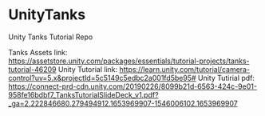# UnityTanks

Unity Tanks Tutorial Repo

Tanks Assets link: https://assetstore.unity.com/packages/essentials/tutorial-projects/tanks-tutorial-46209
Unity Tutorial link: https://learn.unity.com/tutorial/camera-control?uv=5.x&projectId=5c5149c5edbc2a001fd5be95#
Unity Tutirial pdf: https://connect-prd-cdn.unity.com/20190226/8099b21d-6563-424c-9e01-958fe16bdbf7_TanksTutorialSlideDeck_v1.pdf?_ga=2.222846680.279494912.1653969907-1546006102.1653969907
